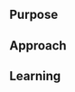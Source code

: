 ## Purpose
<!-- Describe the problem or feature in addition to a link to the issues. --> 

## Approach
<!-- How does this change address the problem? -->

## Learning
<!-- Describe the research stage -->

<!-- Links to blog posts, patterns, libraries or addons used to solve this problem -->